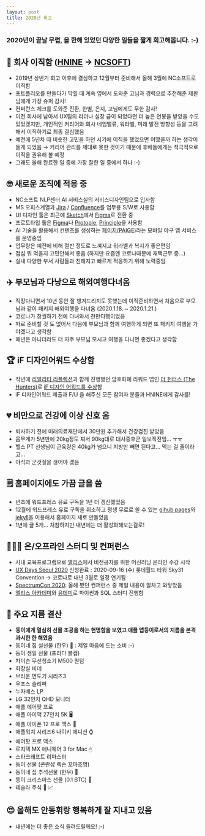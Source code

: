 ```yaml
---
layout: post
title: 2020년 회고
---
```


### 2020년이 끝날 무렵, 올 한해 있었던 다양한 일들을 짧게 회고해봅니다. :-)



## 🏢 회사 이직함 ([HNINE](https://hnine.com/) → [NCSOFT](https://kr.ncsoft.com/kr/index.do))

- 2019년 상반기 회고 이후에 결심하고 12월부터 준비해서 올해 3월에 NC소프트로 이직함
- 포트폴리오를 만들다가 막힐 때 계속 옆에서 도와준 고님과 경력으로 추천해준 제환님에게 가장 슈퍼 감사!
- 컨퍼런스 체크를 도와준 진환, 한별, 은지, 고님에게도 무한 감사!
- 이전 회사에 남아서 UX팀의 리더나 실장 급이 되었다면 더 높은 연봉을 받았을 수도 있었겠지만,
  개인적인 커리어와 회사 네임밸류, 워라벨, 미래 발전 방향성 등을 고려해서 이직하기로 최종 결심했음
- 예전에 5년차 때 비슷한 고민을 하던 시기에 이직을 했었으면 어땠을까 하는 생각이 들게 되었음 
  → 커리어 관리를 제대로 못한 것이기 때문에 후배들에게는 적극적으로 이직을 권유해 볼 예정
- 그래도 올해 완료한 일 중에 가장 잘한 일 중에서 하나 :-)



## 🤓 새로운 조직에 적응 중

- NC소프트 NLP센터 AI 서비스실의 서비스디자인팀으로 입사함 
- MS 오피스계열과 [Jira](https://www.atlassian.com/ko/software/jira) / [Confluence](https://www.atlassian.com/ko/software/confluence)를 업무용 S/W로 사용함
- UI 디자인 툴은 최근에 [Sketch](https://www.sketch.com/)에서 [Figma](https://www.figma.com/)로 전환 중
- 프로토타입 툴은 [Figma](https://www.figma.com/)나 [Protopie](https://www.protopie.io/), [Principle](https://principleformac.com/)을 사용함
- AI 기술을 활용해서 컨텐츠를 생성하는 [페이지(PAIGE)](https://paige.kr.nc.com/)라는 모바일 야구 앱 서비스를 운영중임
- 업무량은 예전에 비해 절반 정도로 느껴지고 워라벨과 복지가 좋은편임
- 점심 뭐 먹을지 고민안해서 좋음 (하지만 요즘엔 코로나때문에 재택근무 중...)
- 실내 다양한 부서 사람들과 친해지고 빠르게 적응하기 위해 노력중임



## ✈️ 부모님과 다낭으로 해외여행다녀옴

- 직장다니면서 10년 동안 잘 챙겨드리지도 못했는데 이직준비하면서 처음으로 부모님과 같이 패키지 해외여행을 다녀옴 (2020.1.18. ~ 2020.1.21.)
- 코로나가 창궐하기 전에 다녀와서 천만다행이었음
- 따로 준비할 것 도 없어서 다음에 부모님과 함께 여행하게 되면 또 패키지 여행을 가야겠다고 생각함
- 매년은 아니더라도 더 자주 부모님 모시고 여행을 다니면 좋겠다고 생각함



## 🏆 iF 디자인어워드 수상함

- 작년에 [리얼리티 리플렉션](https://www.realityreflection.com/)과 함께 진행했던 암호화폐 리워드 앱인 [더 헌터스 (The Hunters)](https://hnine.com/project/the-hunters-app.html)로 [iF 디자인 어워드를 수상](https://ifworlddesignguide.com/entry/274510-mossland-the-hunters)함
- iF 디자인어워드 제출과 F/U 을 해주신 모든 참여자 분들과 HNINE에게 감사를!



## 💔 비만으로 건강에 이상 신호 옴

- 퇴사하기 전에 미래의료재단에서 30만원 추가해서 건강검진 받았음
- 몸무게가 5년만에 20kg정도 쪄서 90kg대로 대사증후군 일보직전임... ㅜㅠ
- 헬스 PT 선생님이 근육량은 40kg가 넘으니 지방만 빼면 된다고... 먹는 걸 줄이라고...
- 야식과 군것질을 끊어야 겠음



## 🗒 **홈페이지에도 가끔 글을 씀**

- 년초에 워드프레스 유료 구독을 1년 더 갱신했었음
- 12월에 워드프레스 유료 구독을 취소하고 평생 무료로 쓸 수 있는 [gihub pages](https://pages.github.com/)와 [jekyll](https://jekyllrb-ko.github.io/)을 이용해서 홈페이지 새로 만들었음
- 1년에 글 5개... 처참하지만 내년에는 더 활성화해보는걸로! 



## 👨🏻‍💻 온/오프라인 스터디 및 컨퍼런스

- 사내 교육프로그램으로 [엘리스](https://ncsoft.elice.io/learn)에서 비전공자를 위한 머신러닝 온라인 수강 시작
- [UX Days Seoul 2020](http://2020.uxdaysseoul.com/) 신청완료 : 2020-09-16 (수) 롯데월드 타워 Sky31 Convention → 코로나로 내년 3월로 일정 연기됨
- [SpectrumCon 2020](https://event.designspectrum.org/#/): 올해 봤던 컨퍼런스 중 제일 내용이 알차고 와닿았음
- [엘리스 아카데미](https://ncsoft.elice.io/)와 [유데미](https://ncsoft.udemy.com/)로 파이썬과 SQL 스터디 진행함



## 💸 주요 지름 결산

- **동이에게 열심히 선물 조공을 하는 현명함을 보였고 애플 앱등이로서의 지름을 본격 과시한 한 해였음**
- 동이네 집 설선물 (한우) 🥩 : 제일 마음에 드는 소비 :-)
- 동이 생일 선물 (프라다 볼캡)
- 차이슨 무선청소기 M500 퀀텀 
- 화장실 비데
- 브라운 면도기 시리즈3
- 우포스 슬리퍼
- 누자베스 LP
- LG 32인치 QHD 모니터
- 애플 에어팟 프로 
- 애플 아이맥 27인치 5K 🖥
- 애플 아이폰 12 프로 맥스 📱
- 애플워치 시리즈6 나이키 에디션 ⌚️
- 에어팟 프로 맥스
- 로지텍 MX 애니웨어 3 for Mac 🖱
- 스타크래프트 리마스터
- 동이 선물 (콘란샵 렉슨 꼬마조명)
- 동이네 집 추석선물 (한우) 🥩
- 동이 크리스마스 선물 (0.1 BTC) 🤑
- 테슬라 주식 🥰 📈



## 😍 올해도 안동휘랑 행복하게 잘 지내고 있음

- 내년에는 더 좋은 소식 들려드릴께요! :-)